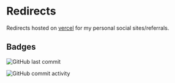 # Redirects
Redirects hosted on [vercel](https://vercel.com/) for my personal social sites/referrals.

## Badges

![GitHub last commit](https://img.shields.io/github/last-commit/andrewusher/redirects?style=flat-square)

![GitHub commit activity](https://img.shields.io/github/commit-activity/y/andrewusher/redirects?style=flat-square)
